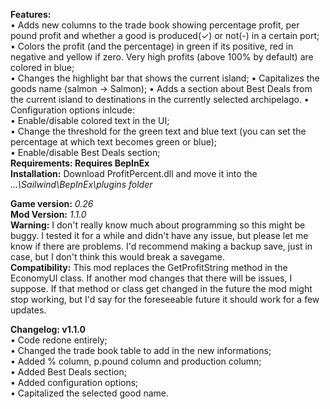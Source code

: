 **Features:**  
• Adds new columns to the trade book showing percentage profit, per pound profit and whether a good is produced(✓) or not(-) in a certain port;  
• Colors the profit (and the percentage) in green if its positive, red in negative and yellow if zero. Very high profits (above 100% by default) are colored in blue;  
• Changes the highlight bar that shows the current island;
• Capitalizes the goods name (salmon → Salmon);
• Adds a section about Best Deals from the current island to destinations in the currently selected archipelago.
• Configuration options inlcude:  
	• Enable/disable colored text in the UI;  
	• Change the threshold for the green text and blue text (you can set the percentage at which text becomes green or blue);  
	• Enable/disable Best Deals section;    
**Requirements: Requires BepInEx**  
**Installation:** Download ProfitPercent.dll and move it into the *...\Sailwind\BepInEx\plugins folder*  
  
**Game version:** *0.26*  
**Mod Version:** *1.1.0*  
**Warning:** I don't really know much about programming so this might be buggy. I tested it for a while and didn't have any issue, but please let me know if there are problems. I'd recommend making a backup save, just in case, but I don't think this would break a savegame.  
**Compatibility:** This mod replaces the GetProfitString method in the EconomyUI class. If another mod changes that there will be issues, I suppose. If that method or class get changed in the future the mod might stop working, but I'd say for the foreseeable future it should work for a few updates.  
  
**Changelog: v1.1.0**  
• Code redone entirely;  
• Changed the trade book table to add in the new informations;  
• Added % column, p.pound column and production column;  
• Added Best Deals section;  
• Added configuration options;  
• Capitalized the selected good name.  